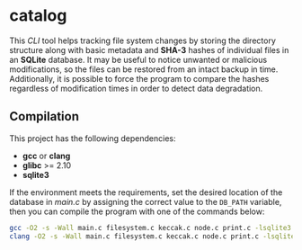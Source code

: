 # catalog
This *CLI* tool helps tracking file system changes by storing the directory structure along with basic metadata and **SHA-3** hashes of individual files in an **SQLite** database.
It may be useful to notice unwanted or malicious modifications, so the files can be restored from an intact backup in time.
Additionally, it is possible to force the program to compare the hashes regardless of modification times in order to detect data degradation.

## Compilation
This project has the following dependencies:
  * **gcc** or **clang**
  * **glibc** >= 2.10
  * **sqlite3**

If the environment meets the requirements, set the desired location of the database in *main.c* by assigning the correct value to the `DB_PATH` variable, then you can compile the program with one of the commands below:
```bash
gcc -O2 -s -Wall main.c filesystem.c keccak.c node.c print.c -lsqlite3 -o catalog
clang -O2 -s -Wall main.c filesystem.c keccak.c node.c print.c -lsqlite3 -o catalog
```
